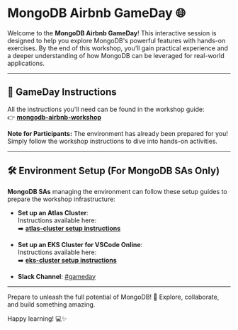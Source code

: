 # MongoDB Airbnb GameDay 🌐  

Welcome to the **MongoDB Airbnb GameDay**! This interactive session is designed to help you explore MongoDB's powerful features with hands-on exercises. By the end of this workshop, you’ll gain practical experience and a deeper understanding of how MongoDB can be leveraged for real-world applications.  

---

## 🔗 GameDay Instructions  
All the instructions you'll need can be found in the workshop guide:  
👉 **[mongodb-airbnb-workshop](https://simonegaiera.github.io/mongodb-airbnb-workshop/)**  

**Note for Participants:** The environment has already been prepared for you! Simply follow the workshop instructions to dive into hands-on activities.

---

## 🛠️ Environment Setup (For MongoDB SAs Only)  

**MongoDB SAs** managing the environment can follow these setup guides to prepare the workshop infrastructure:   

- **Set up an Atlas Cluster**:  
  Instructions available here:  
  ➡️ **[atlas-cluster setup instructions](https://github.com/simonegaiera/mongodb-airbnb-workshop/tree/main/utils/atlas-cluster)**  

- **Set up an EKS Cluster for VSCode Online**:  
  Instructions available here:  
  ➡️ **[eks-cluster setup instructions](https://github.com/simonegaiera/mongodb-airbnb-workshop/tree/main/utils/eks-cluster)**  

- **Slack Channel**: [#gameday](https://mongodb.enterprise.slack.com/archives/C08JJKV3T0A)

---

Prepare to unleash the full potential of MongoDB! 🚀 Explore, collaborate, and build something amazing.

Happy learning! 💻✨  